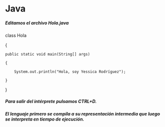 # Java

##### Editamos el archivo _Hola.java_

class Hola

{
>>>> 
    public static void main(String[] args)
>>>>
    {
>>>>
        System.out.println("Hola, soy Yessica Rodríguez");
  >>>>
    }
    
}

##### Para salir del intérprete pulsamos CTRL+D.
##### El lenguaje primero se compila a su representación intermedia que luego se interpreta en tiempo de ejecución.

